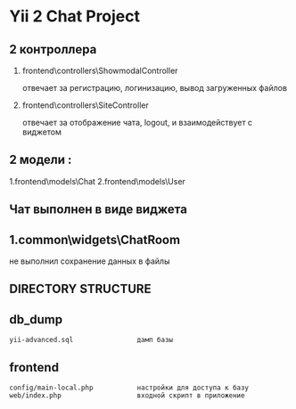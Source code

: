 Yii 2 Chat Project
===============================
 2 контроллера
-----------------------------------
1. frontend\controllers\ShowmodalController

   отвечает за регистрацию, логинизацию, вывод загруженных файлов

2. frontend\controllers\SiteController

   отвечает за отображение чата, logout, и взаимодействует с виджетом

 2 модели :
--------------------------------
1.frontend\models\Chat
2.frontend\models\User

Чат выполнен в виде виджета
------------------------------

1.common\widgets\ChatRoom
------------------------------

не выполнил сохранение данных в файлы

DIRECTORY STRUCTURE
-------------------


db_dump
--------------------------------------------------------------------------------------------
    yii-advanced.sql                дамп базы

frontend
----------------------------------------------------------------------------------------------
    config/main-local.php           настройки для доступа к базу
    web/index.php                   входной скрипт в приложение


